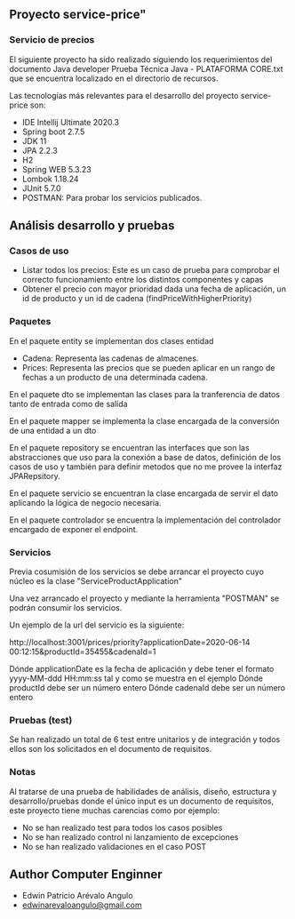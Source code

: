## Proyecto service-price"

### Servicio de precios

El siguiente proyecto ha sido realizado siguiendo los requerimientos del documento Java developer Prueba Técnica Java - PLATAFORMA CORE.txt que se encuentra localizado en el directorio de recursos.

Las tecnologías más relevantes para el desarrollo del proyecto service-price son:

* IDE Intellij Ultimate 2020.3
* Spring boot 2.7.5
* JDK 11
* JPA 2.2.3
* H2
* Spring WEB 5.3.23
* Lombok 1.18.24
* JUnit 5.7.0
* POSTMAN: Para probar los servicios publicados.

## Análisis desarrollo y pruebas

### Casos de uso

* Listar todos los precios: Este es un caso de prueba para comprobar el correcto funcionamiento entre los distintos componentes y capas
* Obtener el precio con mayor prioridad dada una fecha de aplicación, un id de producto y un id de cadena (findPriceWithHigherPriority)

### Paquetes

En el paquete entity se implementan dos clases entidad

* Cadena: Representa las cadenas de almacenes.
* Prices: Representa las precios que se pueden aplicar en un rango de fechas a un producto de una determinada cadena.

En el paquete dto se implementan las clases para la tranferencia de datos tanto de entrada como de salida

En el paquete mapper se implementa la clase encargada de la conversión de una entidad a un dto

En el paquete repository se encuentran las interfaces que son las abstracciones que uso para la conexión a base de datos, definición de los casos de uso y también para definir metodos que no me provee la interfaz JPARepsitory.

En el paquete servicio se encuentran la clase encargada de servir el dato aplicando la lógica de negocio necesaria.

En el paquete controlador se encuentra la implementación del controlador encargado de exponer el endpoint.


### Servicios

Previa cosumisión de los servicios se debe arrancar el proyecto cuyo núcleo es la clase "ServiceProductApplication"

Una vez arrancado el proyecto y mediante la herramienta "POSTMAN" se podrán consumir los servicios.

Un ejemplo de la url del servicio es la siguiente:

http://localhost:3001/prices/priority?applicationDate=2020-06-14 00:12:15&productId=35455&cadenaId=1

Dónde applicationDate es la fecha de aplicación y debe tener el formato yyyy-MM-ddd HH:mm:ss tal y como se muestra en el ejemplo
Dónde productId debe ser un número entero
Dónde cadenaId debe ser un número entero

### Pruebas (test)

Se han realizado un total de 6 test entre unitarios y de integración y todos ellos son los solicitados en el documento de requisitos.

### Notas

Al tratarse de una prueba de habilidades de análisis, diseño, estructura y desarrollo/pruebas donde el único input es un documento de requisitos, este proyecto tiene muchas carencias como por ejemplo:

* No se han realizado test para todos los casos posibles
* No se han realizado control ni lanzamiento de excepciones
* No se han realizado validaciones en el caso POST

## Author Computer Enginner
* Edwin Patricio Arévalo Angulo
* edwinarevaloangulo@gmail.com


